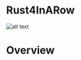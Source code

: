 # Rust4InARow

![alt text](![image](https://user-images.githubusercontent.com/92549647/213009684-7398e9c6-bd57-4662-813e-aa2796387987.png))

# Overview
